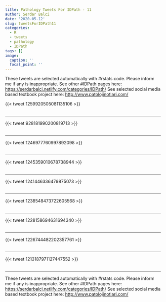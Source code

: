 ```yaml
---
title: Pathology Tweets For IDPath - 11
author: Serdar Balci
date: '2020-05-12'
slug: tweetsForIDPath11
categories:
  - R
  - tweets
  - pathology
  - IDPath
tags: []
image:
  caption: ''
  focal_point: ''
---
```



These tweets are selected automatically with #rstats code. Please inform me if any is inappropriate.
See other #IDPath pages here: https://serdarbalci.netlify.com/categories/IDPath/ 
See selected social media based textbook project here: http://www.patolojinotlari.com/

{{< tweet 1259920505081135106 >}}
<br>
<br>
<hr>
{{< tweet 928181990200819713 >}}
<br>
<br>
<hr>
{{< tweet 1246977760997892098 >}}
<br>
<br>
<hr>
{{< tweet 1245359010678738944 >}}
<br>
<br>
<hr>
{{< tweet 1241446336479875073 >}}
<br>
<br>
<hr>
{{< tweet 1238548473722605568 >}}
<br>
<br>
<hr>
{{< tweet 1228158694631694340 >}}
<br>
<br>
<hr>
{{< tweet 1226744482202357761 >}}
<br>
<br>
<hr>
{{< tweet 1213187971127447552 >}}
<br>
<br>
<hr>


These tweets are selected automatically with #rstats code. Please inform me if any is inappropriate.
See other #IDPath pages here: https://serdarbalci.netlify.com/categories/IDPath/ 
See selected social media based textbook project here: http://www.patolojinotlari.com/
